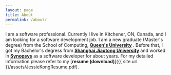 ```yaml
---
layout: page
title: About
permalink: /about/
---
```


I am a software professional. Currently I live in Kitchener, ON, Canada, and I am looking for a software development job.
I am a new graduate (Master's degree) from the School of Computing, [**Queen's University**](http://www.queensu.ca/) . Before that, I got my Bachelor's degress from [**Shanghai Jiaotong University**](http://en.sjtu.edu.cn/) and worked in [**Synopsys**](http://www.synopsys.com/home.aspx) as a software developer for about years. 
For my detailed information please refer to my [**resume (download)**]({{ site.url }}/assets/JessieKongResume.pdf).
